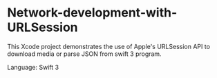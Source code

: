 # Network-development-with-URLSession

This Xcode project demonstrates the use of Apple's URLSession API to download media or parse JSON from swift 3 program.

Language: Swift 3
